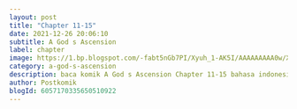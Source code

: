 ```yaml
---
layout: post 
title: "Chapter 11-15"
date: 2021-12-26 20:06:10
subtitle: A God s Ascension
label: chapter
image: https://1.bp.blogspot.com/-fabt5nGb7PI/Xyuh_1-AK5I/AAAAAAAAA0w/XUuPRIpz05sxIAtlnL1nlluDE2aBgV0_wCLcBGAsYHQ/s72-c/38293.png
category: a-god-s-ascension
description: baca komik A God s Ascension Chapter 11-15 bahasa indonesia 
author: Postkomik
blogId: 6057170335650510922
---
```

